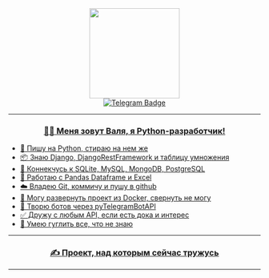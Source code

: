 <div id="header" align="center">
  <img src="https://media.giphy.com/media/TLnWsIBRegQyWxG4Dw/giphy.gif" width="180"/>
</div>

<div id="telegram_badges" align="center">
    <a href="https://t.me/valya_datsishina/">
  <img src="https://img.shields.io/badge/Telegram-blue?logo=Telegram&logoColor=white&style=for-the-badge" alt="Telegram Badge"/>
 <div> <img src="https://komarev.com/ghpvc/?username=ValyaDatsishina&style=flat-square&color=blue" alt=""/> </div>

 ---
### :woman_technologist: Меня зовут Валя, я Python-разработчик!

<div id="lists" align="left">
<ul type="disc">
  <li>🐍 Пишу на Python, стираю на нем же</li>
  <li>📦 Знаю Django, DjangoRestFramework и таблицу умножения</li>
  <li>🔗 Коннекчусь к SQLite, MySQL, MongoDB, PostgreSQL</li>
  <li>🐼 Работаю с Pandas Dataframe и Excel</li>
  <li> ☁️ Владею Git, коммичу и пушу в github</li>
  <li>🐳 Могу развернуть проект из Docker, свернуть не могу</li>
  <li>🤖 Творю ботов через pyTelegramBotAPI</li>
  <li>✅ Дружу с любым API, если есть дока и интерес</li>
  <li>🔎 Умею гуглить все, что не знаю</li>
</ul>

  </div>  

    
---
### ✍️ <a href="https://github.com/ValyaDatsishina/topliga_parser">Проект, над которым сейчас тружусь</a>

---

  

